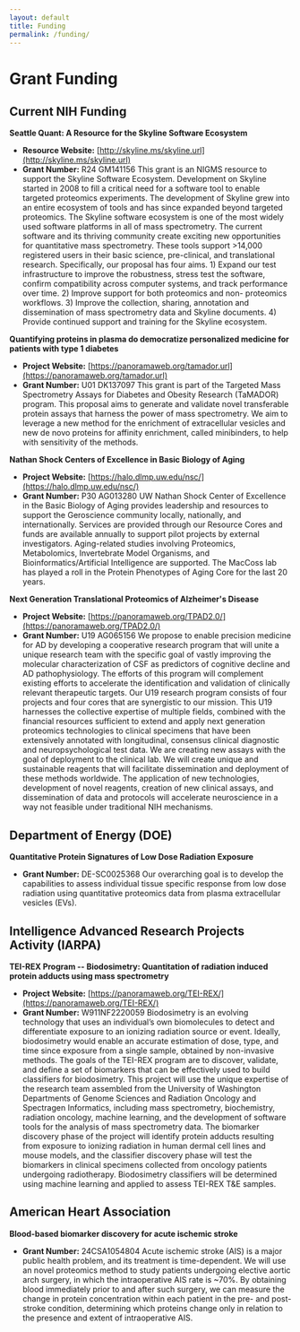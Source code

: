 ```yaml
---
layout: default
title: Funding
permalink: /funding/
---
```


# Grant Funding

## Current NIH Funding
**Seattle Quant: A Resource for the Skyline Software Ecosystem**
- **Resource Website:** [http://skyline.ms/skyline.url](http://skyline.ms/skyline.url)
- **Grant Number:** R24 GM141156
This grant is an NIGMS resource to support the Skyline Software Ecosystem. Development on Skyline started in 2008 to fill a critical need for a software tool to enable targeted proteomics experiments. The development of Skyline grew into an entire ecosystem of tools and has since expanded beyond targeted proteomics. The Skyline software ecosystem is one of the most widely used software platforms in all of mass spectrometry. The current software and its thriving community create exciting new opportunities for quantitative mass spectrometry. These tools support >14,000 registered users in their basic science, pre-clinical, and translational research. Specifically, our proposal has four aims. 1) Expand our test infrastructure to improve the robustness, stress test the software, confirm compatibility across computer systems, and track performance over time. 2) Improve support for both proteomics and non- proteomics workflows. 3) Improve the collection, sharing, annotation and dissemination of mass spectrometry data and Skyline documents. 4) Provide continued support and training for the Skyline ecosystem.

**Quantifying proteins in plasma do democratize personalized medicine for patients with type 1 diabetes**
- **Project Website:** [https://panoramaweb.org/tamador.url](https://panoramaweb.org/tamador.url)
- **Grant Number:** U01 DK137097
This grant is part of the Targeted Mass Spectrometry Assays for Diabetes and Obesity Research (TaMADOR) program. This proposal aims to generate and validate novel transferable protein assays that harness the power of mass spectrometry. We aim to leverage a new method for the enrichment of extracellular vesicles and new de novo proteins for affinity enrichment, called minibinders, to help with sensitivity of the methods. 

**Nathan Shock Centers of Excellence in Basic Biology of Aging**
- **Project Website:** [https://halo.dlmp.uw.edu/nsc/](https://halo.dlmp.uw.edu/nsc/)
- **Grant Number:** P30 AG013280
 UW Nathan Shock Center of Excellence in the Basic Biology of Aging provides leadership and resources to support the Geroscience community locally, nationally, and internationally. Services are provided through our Resource Cores and funds are available annually to support pilot projects by external investigators. Aging-related studies involving Proteomics, Metabolomics, Invertebrate Model Organisms, and Bioinformatics/Artificial Intelligence are supported. The MacCoss lab has played a roll in the Protein Phenotypes of Aging Core for the last 20 years.

**Next Generation Translational Proteomics of Alzheimer's Disease**
- **Project Website:** [https://panoramaweb.org/TPAD2.0/](https://panoramaweb.org/TPAD2.0/)
- **Grant Number:** U19 AG065156
We propose to enable precision medicine for AD by developing a cooperative research program that will unite a unique research team with the specific goal of vastly improving the molecular characterization of CSF as predictors of cognitive decline and AD pathophysiology. The efforts of this program will complement existing efforts to accelerate the identification and validation of clinically relevant therapeutic targets. Our U19 research program consists of four projects and four cores that are synergistic to our mission. This U19 harnesses the collective expertise of multiple fields, combined with the financial resources sufficient to extend and apply next generation proteomics technologies to clinical specimens that have been extensively annotated with longitudinal, consensus clinical diagnostic and neuropsychological test data. We are creating new assays with the goal of deployment to the clinical lab. We will create unique and sustainable reagents that will facilitate dissemination and deployment of these methods worldwide. The application of new technologies, development of novel reagents, creation of new clinical assays, and dissemination of data and protocols will accelerate neuroscience in a way not feasible under traditional NIH mechanisms.

## Department of Energy (DOE)
**Quantitative Protein Signatures of Low Dose Radiation Exposure**
- **Grant Number:** DE-SC0025368
 Our overarching goal is to develop the capabilities to assess individual tissue specific response from low dose radiation using quantitative proteomics data from plasma extracellular vesicles (EVs).

## Intelligence Advanced Research Projects Activity (IARPA)
**TEI-REX Program -- Biodosimetry: Quantitation of radiation induced protein adducts using mass spectrometry**
- **Project Website:** [https://panoramaweb.org/TEI-REX/](https://panoramaweb.org/TEI-REX/)
- **Grant Number:** W911NF2220059
Biodosimetry is an evolving technology that uses an individual’s own biomolecules to detect and differentiate exposure to an ionizing radiation source or event. Ideally, biodosimetry would enable an accurate estimation of dose, type, and time since exposure from a single sample, obtained by non-invasive methods. The goals of the TEI-REX program are to discover, validate, and define a set of biomarkers that can be effectively used to build classifiers for biodosimetry.  This project will use the unique expertise of the research team assembled from the University of Washington Departments of Genome Sciences and Radiation Oncology and Spectragen Informatics, including mass spectrometry, biochemistry, radiation oncology, machine learning, and the development of software tools for the analysis of mass spectrometry data. The biomarker discovery phase of the project will identify protein adducts resulting from exposure to ionizing radiation in human dermal cell lines and mouse models, and the classifier discovery phase will test the biomarkers in clinical specimens collected from oncology patients undergoing radiotherapy. Biodosimetry classifiers will be determined using machine learning and applied to assess TEI-REX T&E samples.


## American Heart Association
**Blood-based biomarker discovery for acute ischemic stroke**
- **Grant Number:** 24CSA1054804
Acute ischemic stroke (AIS) is a major public health problem, and its treatment is time-dependent. We will use an novel proteomics method to study patients undergoing elective aortic arch surgery, in which the intraoperative AIS rate is ~70%. By obtaining blood immediately prior to and after such surgery, we can measure the change in protein concentration within each patient in the pre- and post-stroke condition, determining which proteins change only in relation to the presence and extent of intraoperative AIS.